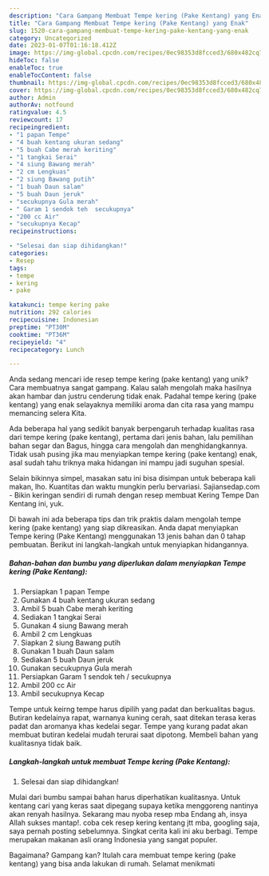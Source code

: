 ```yaml
---
description: "Cara Gampang Membuat Tempe kering (Pake Kentang) yang Enak"
title: "Cara Gampang Membuat Tempe kering (Pake Kentang) yang Enak"
slug: 1520-cara-gampang-membuat-tempe-kering-pake-kentang-yang-enak
category: Uncategorized
date: 2023-01-07T01:16:18.412Z
image: https://img-global.cpcdn.com/recipes/0ec98353d8fcced3/680x482cq70/tempe-kering-pake-kentang-foto-resep-utama.jpg
hideToc: false
enableToc: true
enableTocContent: false
thumbnail: https://img-global.cpcdn.com/recipes/0ec98353d8fcced3/680x482cq70/tempe-kering-pake-kentang-foto-resep-utama.jpg
cover: https://img-global.cpcdn.com/recipes/0ec98353d8fcced3/680x482cq70/tempe-kering-pake-kentang-foto-resep-utama.jpg
author: Admin
authorAv: notfound
ratingvalue: 4.5
reviewcount: 17
recipeingredient:
- "1 papan Tempe"
- "4 buah kentang ukuran sedang"
- "5 buah Cabe merah keriting"
- "1 tangkai Serai"
- "4 siung Bawang merah"
- "2 cm Lengkuas"
- "2 siung Bawang putih"
- "1 buah Daun salam"
- "5 buah Daun jeruk"
- "secukupnya Gula merah"
- " Garam 1 sendok teh  secukupnya"
- "200 cc Air"
- "secukupnya Kecap"
recipeinstructions:

- "Selesai dan siap dihidangkan!"
categories:
- Resep
tags:
- tempe
- kering
- pake

katakunci: tempe kering pake 
nutrition: 292 calories
recipecuisine: Indonesian
preptime: "PT30M"
cooktime: "PT36M"
recipeyield: "4"
recipecategory: Lunch

---
```





Anda sedang mencari ide resep tempe kering (pake kentang) yang unik? Cara membuatnya sangat gampang. Kalau salah mengolah maka hasilnya akan hambar dan justru cenderung tidak enak. Padahal tempe kering (pake kentang) yang enak selayaknya memiliki aroma dan cita rasa yang mampu memancing selera Kita.





Ada beberapa hal yang sedikit banyak berpengaruh terhadap kualitas rasa dari tempe kering (pake kentang), pertama dari jenis bahan, lalu pemilihan bahan segar dan Bagus, hingga cara mengolah dan menghidangkannya. Tidak usah pusing jika mau menyiapkan tempe kering (pake kentang) enak,      asal sudah tahu triknya maka hidangan ini mampu jadi suguhan spesial.














Selain bikinnya simpel, masakan satu ini bisa disimpan untuk beberapa kali makan, lho. Kuantitas dan waktu mungkin perlu bervariasi. Sajiansedap.com - Bikin keringan sendiri di rumah dengan resep membuat Kering Tempe Dan Kentang ini, yuk.






Di bawah ini ada beberapa tips dan trik praktis dalam mengolah tempe kering (pake kentang) yang siap dikreasikan. Anda dapat menyiapkan Tempe kering (Pake Kentang) menggunakan 13 jenis bahan dan 0 tahap pembuatan. Berikut ini langkah-langkah untuk menyiapkan hidangannya.

<!--inarticleads1-->

##### Bahan-bahan dan bumbu yang diperlukan dalam menyiapkan Tempe kering (Pake Kentang):

1. Persiapkan 1 papan Tempe
1. Gunakan 4 buah kentang ukuran sedang
1. Ambil 5 buah Cabe merah keriting
1. Sediakan 1 tangkai Serai
1. Gunakan 4 siung Bawang merah
1. Ambil 2 cm Lengkuas
1. Siapkan 2 siung Bawang putih
1. Gunakan 1 buah Daun salam
1. Sediakan 5 buah Daun jeruk
1. Gunakan secukupnya Gula merah
1. Persiapkan  Garam 1 sendok teh / secukupnya
1. Ambil 200 cc Air
1. Ambil secukupnya Kecap


Tempe untuk keirng tempe harus dipilih yang padat dan berkualitas bagus. Butiran kedelainya rapat, warnanya kuning cerah, saat ditekan terasa keras padat dan aromanya khas kedelai segar. Tempe yang kurang padat akan membuat butiran kedelai mudah terurai saat dipotong. Membeli bahan yang kualitasnya tidak baik. 

<!--inarticleads2-->

##### Langkah-langkah untuk membuat Tempe kering (Pake Kentang):


1. Selesai dan siap dihidangkan!

Mulai dari bumbu sampai bahan harus diperhatikan kualitasnya. Untuk kentang cari yang keras saat dipegang supaya ketika menggoreng nantinya akan renyah hasilnya. Sekarang mau nyoba resep mba Endang ah, insya Allah sukses mantap!. coba cek resep kering kentang jtt mba, googling saja, saya pernah posting sebelumnya. Singkat cerita kali ini aku berbagi. Tempe merupakan makanan asli orang Indonesia yang sangat populer. 

Bagaimana? Gampang kan? Itulah cara membuat tempe kering (pake kentang) yang bisa anda lakukan di rumah. Selamat menikmati
